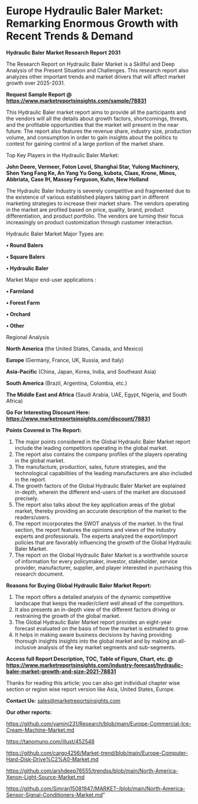   # Europe Hydraulic Baler Market: Remarking Enormous Growth with Recent Trends & Demand

<strong>Hydraulic Baler Market Research Report 2031</strong>

The Research Report on Hydraulic Baler Market is a Skillful and Deep Analysis of the Present Situation and Challenges. This research report also analyzes other important trends and market drivers that will affect market growth over 2025-2031.

<strong>Request Sample Report @ <a href=https://www.marketreportsinsights.com/sample/78831>https://www.marketreportsinsights.com/sample/78831</a></strong>

This Hydraulic Baler market report aims to provide all the participants and the vendors will all the details about growth factors, shortcomings, threats, and the profitable opportunities that the market will present in the near future. The report also features the revenue share, industry size, production volume, and consumption in order to gain insights about the politics to contest for gaining control of a large portion of the market share.

Top Key Players in the Hydraulic Baler Market:

<strong>John Deere, Vermeer, Foton Lovol, Shanghai Star, Yulong Machinery, Shen Yang Fang Ke, An Yang Yu Gong, kubota, Claas, Krone, Minos, Abbriata, Case IH, Massey Ferguson, Kuhn, New Holland</strong>

The Hydraulic Baler Industry is severely competitive and fragmented due to the existence of various established players taking part in different marketing strategies to increase their market share. The vendors operating in the market are profiled based on price, quality, brand, product differentiation, and product portfolio. The vendors are turning their focus increasingly on product customization through customer interaction.

Hydraulic Baler Market Major Types are:

<strong>• Round Balers

• Square Balers

• Hydraulic Baler</strong>

Market Major end-user applications :

<strong>• Farmland

• Forest Farm

• Orchard

• Other</strong>

Regional Analysis

</u><strong><b>North America</b></strong> (the United States, Canada, and Mexico)

<strong><b>Europe </b></strong>(Germany, France, UK, Russia, and Italy)

<strong><b>Asia-Pacific</b></strong> (China, Japan, Korea, India, and Southeast Asia)

<strong><b>South America</b></strong> (Brazil, Argentina, Colombia, etc.)

<strong><b>The Middle East and Africa</b></strong> (Saudi Arabia, UAE, Egypt, Nigeria, and South Africa)

<strong>Go For Interesting Discount Here: <a href=https://www.marketreportsinsights.com/discount/78831>https://www.marketreportsinsights.com/discount/78831</a></strong>

<strong>Points Covered in The Report:</strong>
<ol>
  <li>The major points considered in the Global Hydraulic Baler Market report include the leading competitors operating in the global market.</li>
  <li>The report also contains the company profiles of the players operating in the global market.</li>
  <li>The manufacture, production, sales, future strategies, and the technological capabilities of the leading manufacturers are also included in the report.</li>
  <li>The growth factors of the Global Hydraulic Baler Market are explained in-depth, wherein the different end-users of the market are discussed precisely.</li>
  <li>The report also talks about the key application areas of the global market, thereby providing an accurate description of the market to the readers/users.</li>
  <li>The report incorporates the SWOT analysis of the market. In the final section, the report features the opinions and views of the industry experts and professionals. The experts analyzed the export/import policies that are favorably influencing the growth of the Global Hydraulic Baler Market.</li>
  <li>The report on the Global Hydraulic Baler Market is a worthwhile source of information for every policymaker, investor, stakeholder, service provider, manufacturer, supplier, and player interested in purchasing this research document.</li>
</ol>
<strong>Reasons for Buying Global Hydraulic Baler Market Report:</strong>

<ol>
  <li>The report offers a detailed analysis of the dynamic competitive landscape that keeps the reader/client well ahead of the competitors.</li>
  <li>It also presents an in-depth view of the different factors driving or restraining the growth of the global market.</li>
  <li>The Global Hydraulic Baler Market report provides an eight-year forecast evaluated on the basis of how the market is estimated to grow.</li>
  <li>It helps in making aware business decisions by having providing thorough insights insights into the global market and by making an all-inclusive analysis of the key market segments and sub-segments.</li>
</ol>
<strong>Access full Report Description, TOC, Table of Figure, Chart, etc. @ <a href=https://www.marketreportsinsights.com/industry-forecast/hydraulic-baler-market-growth-and-size-2021-78831>https://www.marketreportsinsights.com/industry-forecast/hydraulic-baler-market-growth-and-size-2021-78831</a></strong>


Thanks for reading this article; you can also get individual chapter wise section or region wise report version like Asia, United States, Europe.

<strong>Contact Us:</strong>
sales@marketreportsinsights.com

<strong>Our other reports:</strong>

<a href=https://github.com/yamini231/Research/blob/main/Europe-Commercial-Ice-Cream-Machine-Market.md>https://github.com/yamini231/Research/blob/main/Europe-Commercial-Ice-Cream-Machine-Market.md</a>

<a href=https://tanomuno.com/illust/452548>https://tanomuno.com/illust/452548</a>

<a href=https://github.com/cargo4256/Market-trend/blob/main/Europe-Computer-Hard-Disk-Drive%C2%A0-Market.md>https://github.com/cargo4256/Market-trend/blob/main/Europe-Computer-Hard-Disk-Drive%C2%A0-Market.md</a>

<a href=https://github.com/arshdeep76555/trendss/blob/main/North-America-Xenon-Light-Source-Market.md>https://github.com/arshdeep76555/trendss/blob/main/North-America-Xenon-Light-Source-Market.md</a>

<a href=https://github.com/Simran15081947/MARKET-/blob/main/North-America-Sensor-Signal-Conditioners-Market.md>https://github.com/Simran15081947/MARKET-/blob/main/North-America-Sensor-Signal-Conditioners-Market.md</a>"
